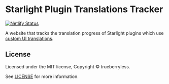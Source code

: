 # Starlight Plugin Translations Tracker

[![Netlify Status](https://api.netlify.com/api/v1/badges/7fd855b3-3f38-42a1-9df5-e7e7eca9d7c8/deploy-status)](https://app.netlify.com/projects/starlight-plugin-translation/deploys)

A website that tracks the translation progress of Starlight plugins which use [custom UI translations](https://hideoo.dev/notes/starlight-plugin-use-custom-translation-strings).

## License

Licensed under the MIT license, Copyright © trueberryless.

See [LICENSE](/LICENSE) for more information.
